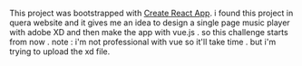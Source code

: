 This project was bootstrapped with [Create React App](https://github.com/facebook/create-react-app).
i found this project in quera website and it gives me an idea to design a single page music player with adobe XD and then make the app with vue.js .
so this challenge starts from now .
note : i'm not professional with vue so it'll take time .
but i'm trying to upload the xd file.
